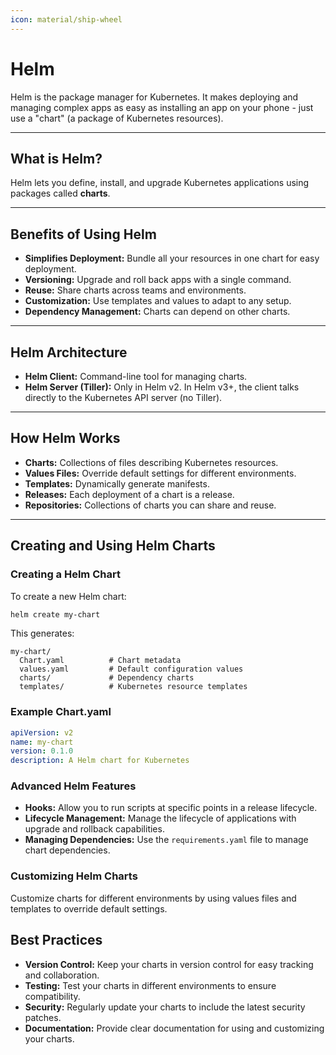 ```yaml
---
icon: material/ship-wheel
---
```


<h1>Helm</h1>

Helm is the package manager for Kubernetes. It makes deploying and managing complex apps as easy as installing an app on your phone - just use a "chart" (a package of Kubernetes resources).

---

<h2>What is Helm?</h2>

Helm lets you define, install, and upgrade Kubernetes applications using packages called <strong>charts</strong>.

---

<h2>Benefits of Using Helm</h2>
<ul>
<li><strong>Simplifies Deployment:</strong> Bundle all your resources in one chart for easy deployment.</li>
<li><strong>Versioning:</strong> Upgrade and roll back apps with a single command.</li>
<li><strong>Reuse:</strong> Share charts across teams and environments.</li>
<li><strong>Customization:</strong> Use templates and values to adapt to any setup.</li>
<li><strong>Dependency Management:</strong> Charts can depend on other charts.</li>
</ul>

---

<h2>Helm Architecture</h2>

- <strong>Helm Client:</strong> Command-line tool for managing charts.
- <strong>Helm Server (Tiller):</strong> Only in Helm v2. In Helm v3+, the client talks directly to the Kubernetes API server (no Tiller).

---

<h2>How Helm Works</h2>
<ul>
<li><strong>Charts:</strong> Collections of files describing Kubernetes resources.</li>
<li><strong>Values Files:</strong> Override default settings for different environments.</li>
<li><strong>Templates:</strong> Dynamically generate manifests.</li>
<li><strong>Releases:</strong> Each deployment of a chart is a release.</li>
<li><strong>Repositories:</strong> Collections of charts you can share and reuse.</li>
</ul>

---

<h2>Creating and Using Helm Charts</h2>

<h3>Creating a Helm Chart</h3>

To create a new Helm chart:

```sh
helm create my-chart
```

This generates:
```
my-chart/
  Chart.yaml          # Chart metadata
  values.yaml         # Default configuration values
  charts/             # Dependency charts
  templates/          # Kubernetes resource templates
```

<h3>Example Chart.yaml</h3>

```yaml
apiVersion: v2
name: my-chart
version: 0.1.0
description: A Helm chart for Kubernetes
```

<h3>Advanced Helm Features</h3>

- **Hooks:** Allow you to run scripts at specific points in a release lifecycle.
- **Lifecycle Management:** Manage the lifecycle of applications with upgrade and rollback capabilities.
- **Managing Dependencies:** Use the `requirements.yaml` file to manage chart dependencies.

<h3>Customizing Helm Charts</h3>

Customize charts for different environments by using values files and templates to override default settings.

## Best Practices

- **Version Control:** Keep your charts in version control for easy tracking and collaboration.
- **Testing:** Test your charts in different environments to ensure compatibility.
- **Security:** Regularly update your charts to include the latest security patches.
- **Documentation:** Provide clear documentation for using and customizing your charts.
